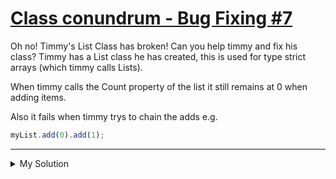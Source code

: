 # [Class conundrum - Bug Fixing #7](https://www.codewars.com/kata/55cd4ce59382498cbd000080)

Oh no! Timmy's List Class has broken! Can you help timmy and fix his class? Timmy has a List class he has created, this
is used for type strict arrays (which timmy calls Lists).

When timmy calls the Count property of the list it still remains at 0 when adding items.

Also it fails when timmy trys to chain the adds e.g.

```js
myList.add(0).add(1);
```

---

<details><summary>My Solution</summary>

```js
class List {
  constructor(type) {
    this.type = type;
    this.items = [];
    this.count = this.items.length;
  }

  add(item) {
    if (typeof item !== this.type) {
      return `This item is not of type: ${this.type}`;
    }

    this.items.push(item);
    this.count++;

    return this;
  }
}
```

</details>
